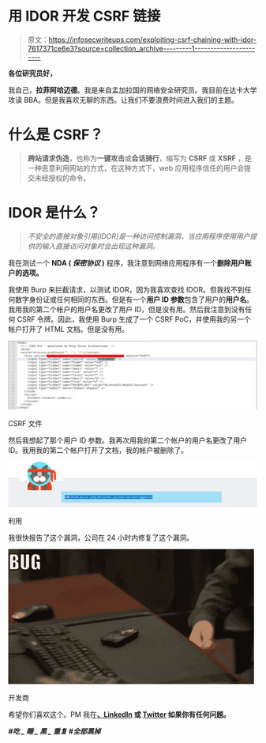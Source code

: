 # 用 IDOR 开发 CSRF 链接

> 原文：<https://infosecwriteups.com/exploiting-csrf-chaining-with-idor-7617371ce6e3?source=collection_archive---------1----------------------->

**各位研究员好，**

我自己，**拉菲阿哈迈德**。我是来自孟加拉国的网络安全研究员。我目前在达卡大学攻读 BBA。但是我喜欢无聊的东西。让我们不要浪费时间进入我们的主题。

# 什么是 CSRF？

> **跨站请求伪造**，也称为**一键攻击**或**会话骑行**，缩写为 **CSRF** 或 **XSRF** ，是一种恶意利用网站的方式，在这种方式下，web 应用程序信任的用户会提交未经授权的命令。

# IDOR 是什么？

> *不安全的直接对象引用(IDOR)是一种访问控制漏洞，当应用程序使用用户提供的输入直接访问对象时会出现这种漏洞。*

我在测试一个 **NDA ( *保密协议* )** 程序，我注意到网络应用程序有一个**删除用户账户的选项。**

我使用 Burp 来拦截请求，以测试 IDOR，因为我喜欢查找 IDOR。但我找不到任何数字身份证或任何相同的东西。但是有一个**用户 ID 参数**包含了用户的**用户名**。我用我的第二个帐户的用户名更改了用户 ID，但是没有用。然后我注意到没有任何 CSRF 令牌。因此，我使用 Burp 生成了一个 CSRF PoC，并使用我的另一个帐户打开了 HTML 文档。但是没有用。

![](img/65bf958e231f45fcdedacb767d8ef751.png)

CSRF 文件

然后我想起了那个用户 ID 参数。我再次用我的第二个帐户的用户名更改了用户 ID。我用我的第二个帐户打开了文档，我的帐户被删除了。

![](img/87866a162e3b252178c798f34059350e.png)

利用

我很快报告了这个漏洞，公司在 24 小时内修复了这个漏洞。

![](img/db645b334a823dafd2b82277c99f1120.png)

开发商

希望你们喜欢这个。PM 我在[](https://www.facebook.com/rafiahamed.rupak.3)**[**、LinkedIn**](https://www.linkedin.com/in/rafi-ahamed) 或 [**Twitter**](https://twitter.com/L3onid1s) 如果你有任何问题。**

*****#吃 _ 睡 _ 黑 _ 重复
#全部黑掉*****